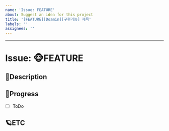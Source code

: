 ```yaml
---
name: 'Issue: FEATURE'
about: Suggest an idea for this project
title: '[FEATURE][Doamin][구현기능] 제목'
labels: ''
assignees: ''
---
```


---

# Issue: 🐵FEATURE

## 🎈Description

<!-- 설명을 작성하시오. -->

## 🎹Progress

- [ ] ToDo

## 🪐ETC

<!-- 비고 -->
